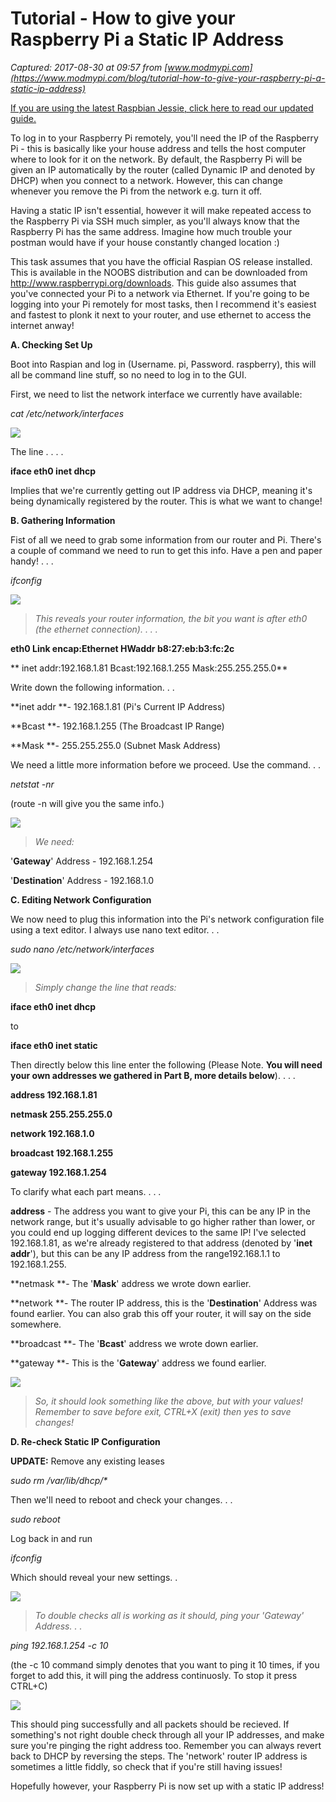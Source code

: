 # Tutorial - How to give your Raspberry Pi a Static IP Address

_Captured: 2017-08-30 at 09:57 from [www.modmypi.com](https://www.modmypi.com/blog/tutorial-how-to-give-your-raspberry-pi-a-static-ip-address)_

[If you are using the latest Raspbian Jessie, click here to read our updated guide.](https://www.modmypi.com/blog/how-to-give-your-raspberry-pi-a-static-ip-address-update)

To log in to your Raspberry Pi remotely, you'll need the IP of the Raspberry Pi - this is basically like your house address and tells the host computer where to look for it on the network. By default, the Raspberry Pi will be given an IP automatically by the router (called Dynamic IP and denoted by DHCP) when you connect to a network. However, this can change whenever you remove the Pi from the network e.g. turn it off.

Having a static IP isn't essential, however it will make repeated access to the Raspberry Pi via SSH much simpler, as you'll always know that the Raspberry Pi has the same address. Imagine how much trouble your postman would have if your house constantly changed location :)

This task assumes that you have the official Raspian OS release installed. This is available in the NOOBS distribution and can be downloaded from <http://www.raspberrypi.org/downloads>. This guide also assumes that you've connected your Pi to a network via Ethernet. If you're going to be logging into your Pi remotely for most tasks, then I recommend it's easiest and fastest to plonk it next to your router, and use ethernet to access the internet anway!

**A. Checking Set Up**

Boot into Raspian and log in (Username. pi, Password. raspberry), this will all be command line stuff, so no need to log in to the GUI.

First, we need to list the network interface we currently have available:

_cat /etc/network/interfaces_

![](https://www.modmypi.com/image/data/tutorials/static-ip/tutorial-how-to-give-your-raspberry-pi-a-static-ip-address-1.png)

The line . . . .

**iface eth0 inet dhcp**

Implies that we're currently getting out IP address via DHCP, meaning it's being dynamically registered by the router. This is what we want to change!

**B. Gathering Information**

Fist of all we need to grab some information from our router and Pi. There's a couple of command we need to run to get this info. Have a pen and paper handy! . . .

_ifconfig_

![](https://www.modmypi.com/image/data/tutorials/static-ip/tutorial-how-to-give-your-raspberry-pi-a-static-ip-address-3.png)

> _This reveals your router information, the bit you want is after eth0 (the ethernet connection). . . ._

**eth0 Link encap:Ethernet HWaddr b8:27:eb:b3:fc:2c**

** inet addr:192.168.1.81 Bcast:192.168.1.255 Mask:255.255.255.0**

Write down the following information. . .

**inet addr **- 192.168.1.81 (Pi's Current IP Address)

**Bcast **- 192.168.1.255 (The Broadcast IP Range)

**Mask **- 255.255.255.0 (Subnet Mask Address)

We need a little more information before we proceed. Use the command. . .

_netstat -nr_

(route -n will give you the same info.)

![](https://www.modmypi.com/image/data/tutorials/static-ip/tutorial-how-to-give-your-raspberry-pi-a-static-ip-address-6.png)

> _We need:_

'**Gateway**' Address - 192.168.1.254

'**Destination**' Address - 192.168.1.0

**C. Editing Network Configuration**

We now need to plug this information into the Pi's network configuration file using a text editor. I always use nano text editor. . .

_sudo nano /etc/network/interfaces_

_![](https://www.modmypi.com/image/data/tutorials/static-ip/tutorial-how-to-give-your-raspberry-pi-a-static-ip-address-2.png)_

> _Simply change the line that reads:_

**iface eth0 inet dhcp**

to

**iface eth0 inet static**

Then directly below this line enter the following (Please Note. **You will need your own addresses we gathered in Part B, more details below**). . . .

**address 192.168.1.81**

**netmask 255.255.255.0**

**network 192.168.1.0**

**broadcast 192.168.1.255**

**gateway 192.168.1.254**

To clarify what each part means. . . .

**address** - The address you want to give your Pi, this can be any IP in the network range, but it's usually advisable to go higher rather than lower, or you could end up logging different devices to the same IP! I've selected 192.168.1.81, as we're already registered to that address (denoted by '**inet addr**'), but this can be any IP address from the range192.168.1.1 to 192.168.1.255.

**netmask **- The '**Mask**' address we wrote down earlier.

**network **- The router IP address, this is the '**Destination**' Address was found earlier. You can also grab this off your router, it will say on the side somewhere.

**broadcast **- The '**Bcast**' address we wrote down earlier.

**gateway **- This is the '**Gateway**' address we found earlier.

![](https://www.modmypi.com/image/data/tutorials/static-ip/tutorial-how-to-give-your-raspberry-pi-a-static-ip-address-7.png)

> _So, it should look something like the above, but with your values! Remember to save before exit, CTRL+X (exit) then yes to save changes!_

**D. Re-check Static IP Configuration**

**UPDATE:** Remove any existing leases

_sudo rm /var/lib/dhcp/*_

Then we'll need to reboot and check your changes. . .

_sudo reboot_

Log back in and run

_ifconfig_

Which should reveal your new settings. .

![](https://www.modmypi.com/image/data/tutorials/static-ip/tutorial-how-to-give-your-raspberry-pi-a-static-ip-address-5.png)

> _To double checks all is working as it should, ping your 'Gateway' Address. . ._

_ping 192.168.1.254 -c 10_

(the -c 10 command simply denotes that you want to ping it 10 times, if you forget to add this, it will ping the address continuosly. To stop it press CTRL+C)

![](https://www.modmypi.com/image/data/tutorials/static-ip/tutorial-how-to-give-your-raspberry-pi-a-static-ip-address-8.png)

This should ping successfully and all packets should be recieved. If something's not right double check through all your IP addresses, and make sure you're pinging the right address too. Remember you can always revert back to DHCP by reversing the steps. The 'network' router IP address is sometimes a little fiddly, so check that if you're still having issues!

Hopefully however, your Raspberry Pi is now set up with a static IP address!
